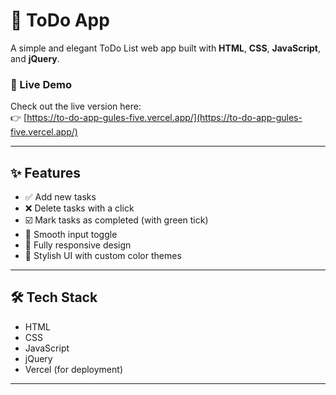 # 📝 ToDo App

A simple and elegant ToDo List web app built with **HTML**, **CSS**, **JavaScript**, and **jQuery**.

### 🔗 Live Demo
Check out the live version here:  
👉 [https://to-do-app-gules-five.vercel.app/](https://to-do-app-gules-five.vercel.app/)

---

## ✨ Features

- ✅ Add new tasks
- ❌ Delete tasks with a click
- ☑️ Mark tasks as completed (with green tick)
- 🎯 Smooth input toggle
- 📱 Fully responsive design
- 🎨 Stylish UI with custom color themes

---

## 🛠 Tech Stack

- HTML
- CSS
- JavaScript
- jQuery
- Vercel (for deployment)

---

